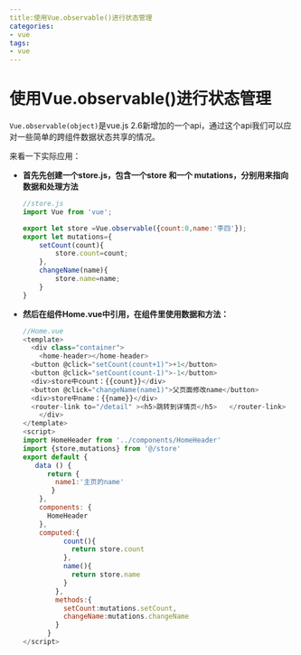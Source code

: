 ```yaml
---
title:使用Vue.observable()进行状态管理
categories:
- vue
tags:
- vue
---
```


# 使用Vue.observable()进行状态管理

`Vue.observable(object)`是vue.js 2.6新增加的一个api，通过这个api我们可以应对一些简单的跨组件数据状态共享的情况。

来看一下实际应用：

+ **首先先创建一个store.js，包含一个store 和一个 mutations，分别用来指向数据和处理方法**

  ``` js
  //store.js
  import Vue from 'vue';

  export let store =Vue.observable({count:0,name:'李四'});
  export let mutations={
      setCount(count){
          store.count=count;
      },
      changeName(name){
          store.name=name;
      }
  }
  ```

+ **然后在组件Home.vue中引用，在组件里使用数据和方法：**

  ``` js
  //Home.vue
  <template>  
    <div class="container">  
      <home-header></home-header>  
    <button @click="setCount(count+1)">+1</button>
    <button @click="setCount(count-1)">-1</button>
    <div>store中count：{{count}}</div>
    <button @click="changeName(name1)">父页面修改name</button>
    <div>store中name：{{name}}</div>
    <router-link to="/detail" ><h5>跳转到详情页</h5>   </router-link>
      </div>  
  </template>  
  <script>  
  import HomeHeader from '../components/HomeHeader'   
  import {store,mutations} from '@/store'
  export default {  
     data () {  
        return {  
          name1:'主页的name'
         }  
      },  
      components: {  
        HomeHeader 
      },  
      computed:{
            count(){
              return store.count
            },
            name(){
              return store.name
            }
          },
          methods:{
            setCount:mutations.setCount,
            changeName:mutations.changeName    
          }
        }  
  </script>  
  ```

  ​